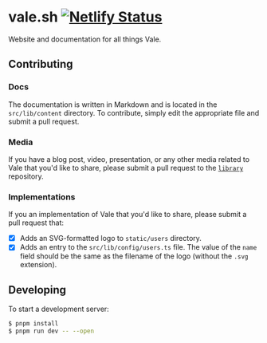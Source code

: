 # vale.sh [![Netlify Status](https://api.netlify.com/api/v1/badges/6b41c018-35db-4ab5-ba7f-ba23bec59fc3/deploy-status)](https://app.netlify.com/sites/eclectic-semifreddo-be083c/deploys)

Website and documentation for all things Vale.

## Contributing

### Docs

The documentation is written in Markdown and is located in the
`src/lib/content` directory. To contribute, simply edit the appropriate file
and submit a pull request.

### Media

If you have a blog post, video, presentation, or any other media related to
Vale that you'd like to share, please submit a pull request to the
[`library`][1] repository.

### Implementations

If you an implementation of Vale that you'd like to share, please submit a
pull request that:

- [x] Adds an SVG-formatted logo to `static/users` directory.
- [x] Adds an entry to the `src/lib/config/users.ts` file. The value of the
      `name` field should be the same as the filename of the logo (without the
      `.svg` extension).

## Developing

To start a development server:

```bash
$ pnpm install
$ pnpm run dev -- --open
```

[1]: https://github.com/errata-ai/library

